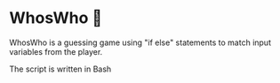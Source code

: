 # WhosWho :clown_face:

WhosWho is a guessing game using "if else" statements to match input variables from the player.

The script is written in Bash
